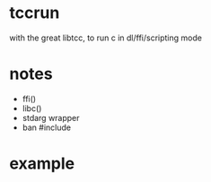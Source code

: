 # tccrun

with the great libtcc, to run c in dl/ffi/scripting mode

# notes

* ffi()
* libc()
* stdarg wrapper
* ban #include

# example
